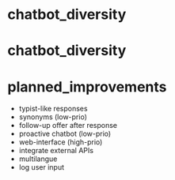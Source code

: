 # chatbot_diversity
# chatbot_diversity
# planned_improvements
- typist-like responses
- synonyms (low-prio)
- follow-up offer after response
- proactive chatbot (low-prio)
- web-interface (high-prio)
- integrate external APIs
- multilangue
- log user input